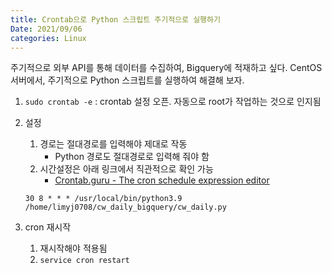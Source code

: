 ```yaml
---
title: Crontab으로 Python 스크립트 주기적으로 실행하기
Date: 2021/09/06
categories: Linux
---
```




주기적으로 외부 API를 통해 데이터를 수집하여, Bigquery에 적재하고 싶다.
CentOS 서버에서, 주기적으로 Python 스크립트를 실행하여 해결해 보자.

1. `sudo crontab -e`  : crontab 설정 오픈. 자동으로 root가 작업하는 것으로 인지됨
2. 설정
   1. 경로는 절대경로를 입력해야 제대로 작동
      * Python 경로도 절대경로로 입력해 줘야 함
   2. 시간설정은 아래 링크에서 직관적으로 확인 가능
      * [Crontab.guru - The cron schedule expression editor](https://crontab.guru/#30_8_*_*_*)

   ```Shell
   30 8 * * * /usr/local/bin/python3.9 /home/limyj0708/cw_daily_bigquery/cw_daily.py
   ```

3. cron 재시작
   1. 재시작해야 적용됨
   2. `service cron restart`

